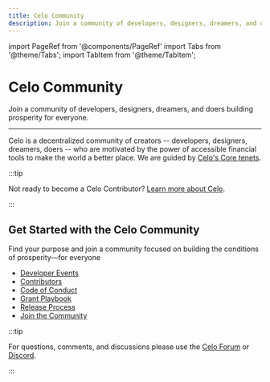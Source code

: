 ```yaml
---
title: Celo Community
description: Join a community of developers, designers, dreamers, and doers building prosperity for everyone.
---
```


import PageRef from '@components/PageRef'
import Tabs from '@theme/Tabs';
import TabItem from '@theme/TabItem';

# Celo Community

Join a community of developers, designers, dreamers, and doers building prosperity for everyone.

---

Celo is a decentralized community of creators -- developers, designers, dreamers, doers -- who are motivated by the power of accessible financial tools to make the world a better place. We are guided by [Celo's Core tenets](https://celo.org/community).

:::tip

Not ready to become a Celo Contributor? [Learn more about Celo](/what-is-celo/joining-celo).

:::

## Get Started with the Celo Community

Find your purpose and join a community focused on building the conditions of prosperity—for everyone

- [Developer Events](/community/developer-events)
- [Contributors](/community/guidelines)
- [Code of Conduct](/community/code-of-conduct)
- [Grant Playbook](/what-is-celo/joining-celo/contributors/overview)
- [Release Process](/community/release-process/)
- [Join the Community](/community/join-the-community)

:::tip

For questions, comments, and discussions please use the [Celo Forum](https://forum.celo.org/) or [Discord](https://chat.celo.org/).

:::
